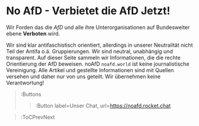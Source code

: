 # No AfD - Verbietet die AfD Jetzt!

Wir Forden das die *AfD* und alle ihre Unterorganisationen auf Bundesweiter ebene **Verboten** wird.

Wir sind klar antifaschistisch orientiert, allerdings in unserer Neutralität nicht Teil der Antifa o.ä. Gruppierungen. Wir sind neutral, unabhängig und transparent. Auf dieser Seite sammeln wir Informationen, die die rechte Orientierung der AfD beweisen. noAfD `noafd.world` ist keine journalistische Vereinigung. Alle Artikel und gestellte Informationen sind mit Quellen versehen und daher nur von uns geteilt. Wir übernehmen keine Verantwortung!

> :Buttons
> > :Button label=Unser Chat, url=https://noafd.rocket.chat

> :ToCPrevNext
